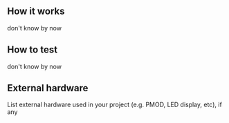 <!---

This file is used to generate your project datasheet. Please fill in the information below and delete any unused
sections.

You can also include images in this folder and reference them in the markdown. Each image must be less than
512 kb in size, and the combined size of all images must be less than 1 MB.
-->

## How it works

don't know by now

## How to test

don't know by now

## External hardware

List external hardware used in your project (e.g. PMOD, LED display, etc), if any
